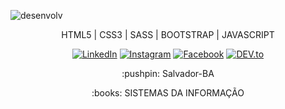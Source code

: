 
  ![desenvolv](https://user-images.githubusercontent.com/61383712/88482239-6bae7380-cf36-11ea-8eac-f471aac450e5.png)
  
<p align="center">HTML5 | CSS3 | SASS | BOOTSTRAP | JAVASCRIPT </p>


<p align="center"> <a href="https://www.linkedin.com/in/jo%C3%A3o-paulo-2144861a3/" target="_blank"><img src="https://img.shields.io/badge/LinkedIn-%230077B5.svg?&style=flat-square&logo=linkedin&logoColor=white" alt="LinkedIn"></a>
<a href="https://www.instagram.com/joaupaulo_/" target="_blank"><img src="https://img.shields.io/badge/Instagram-%23E4405F.svg?&style=flat-square&logo=instagram&logoColor=white" alt="Instagram"></a>
<a href="https://www.facebook.com/Joaopauloue/" target="_blank"><img src="https://img.shields.io/badge/Facebook-%231877F2.svg?&style=flat-square&logo=facebook&logoColor=white" alt="Facebook"></a>
<a href="#" target="_blank"><img src="https://img.shields.io/badge/DEV-%230A0A0A.svg?&style=flat-square&logo=DEV.to&logoColor=white" alt="DEV.to"></a> </p>

<p align="center"> :pushpin: Salvador-BA </p>
<p align="center">:books: SISTEMAS DA INFORMAÇÃO </p>
